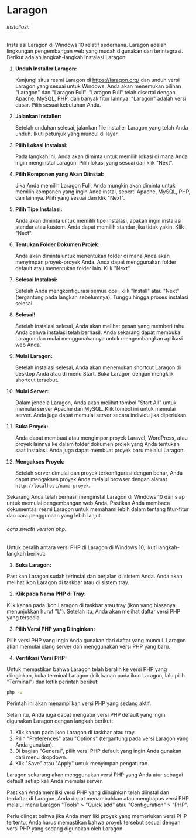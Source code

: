 # Laragon

###### installasi:

Instalasi Laragon di Windows 10 relatif sederhana. Laragon adalah lingkungan pengembangan web yang mudah digunakan dan terintegrasi. Berikut adalah langkah-langkah instalasi Laragon:

1. **Unduh Installer Laragon:**

   Kunjungi situs resmi Laragon di https://laragon.org/ dan unduh versi Laragon yang sesuai untuk Windows. Anda akan menemukan pilihan "Laragon" dan "Laragon Full". "Laragon Full" telah disertai dengan Apache, MySQL, PHP, dan banyak fitur lainnya. "Laragon" adalah versi dasar. Pilih sesuai kebutuhan Anda.
2. **Jalankan Installer:**

   Setelah unduhan selesai, jalankan file installer Laragon yang telah Anda unduh. Ikuti petunjuk yang muncul di layar.
3. **Pilih Lokasi Instalasi:**

   Pada langkah ini, Anda akan diminta untuk memilih lokasi di mana Anda ingin menginstal Laragon. Pilih lokasi yang sesuai dan klik "Next".
4. **Pilih Komponen yang Akan Diinstal:**

   Jika Anda memilih Laragon Full, Anda mungkin akan diminta untuk memilih komponen yang ingin Anda instal, seperti Apache, MySQL, PHP, dan lainnya. Pilih yang sesuai dan klik "Next".
5. **Pilih Tipe Instalasi:**

   Anda akan diminta untuk memilih tipe instalasi, apakah ingin instalasi standar atau kustom. Anda dapat memilih standar jika tidak yakin. Klik "Next".
6. **Tentukan Folder Dokumen Projek:**

   Anda akan diminta untuk menentukan folder di mana Anda akan menyimpan proyek-proyek Anda. Anda dapat menggunakan folder default atau menentukan folder lain. Klik "Next".
7. **Selesai Instalasi:**

   Setelah Anda mengkonfigurasi semua opsi, klik "Install" atau "Next" (tergantung pada langkah sebelumnya). Tunggu hingga proses instalasi selesai.
8. **Selesai!**

   Setelah instalasi selesai, Anda akan melihat pesan yang memberi tahu Anda bahwa instalasi telah berhasil. Anda sekarang dapat membuka Laragon dan mulai menggunakannya untuk mengembangkan aplikasi web Anda.
9. **Mulai Laragon:**

   Setelah instalasi selesai, Anda akan menemukan shortcut Laragon di desktop Anda atau di menu Start. Buka Laragon dengan mengklik shortcut tersebut.
10. **Mulai Server:**

    Dalam jendela Laragon, Anda akan melihat tombol "Start All" untuk memulai server Apache dan MySQL. Klik tombol ini untuk memulai server. Anda juga dapat memulai server secara individu jika diperlukan.
11. **Buka Proyek:**

    Anda dapat membuat atau mengimpor proyek Laravel, WordPress, atau proyek lainnya ke dalam folder dokumen projek yang Anda tentukan saat instalasi. Anda juga dapat membuat proyek baru melalui Laragon.
12. **Mengakses Proyek:**

    Setelah server dimulai dan proyek terkonfigurasi dengan benar, Anda dapat mengakses proyek Anda melalui browser dengan alamat `http://localhost/nama-proyek`.

Sekarang Anda telah berhasil menginstal Laragon di Windows 10 dan siap untuk memulai pengembangan web Anda. Pastikan Anda membaca dokumentasi resmi Laragon untuk memahami lebih dalam tentang fitur-fitur dan cara penggunaan yang lebih lanjut.

###### cara swicth version php.



Untuk beralih antara versi PHP di Laragon di Windows 10, ikuti langkah-langkah berikut:

1. **Buka Laragon:**

Pastikan Laragon sudah terinstal dan berjalan di sistem Anda. Anda akan melihat ikon Laragon di taskbar atau di sistem tray.

2. **Klik pada Nama PHP di Tray:**

Klik kanan pada ikon Laragon di taskbar atau tray (ikon yang biasanya menunjukkan huruf "L"). Setelah itu, Anda akan melihat daftar versi PHP yang tersedia.

3. **Pilih Versi PHP yang Diinginkan:**

Pilih versi PHP yang ingin Anda gunakan dari daftar yang muncul. Laragon akan memulai ulang server dan menggunakan versi PHP yang baru.

4. **Verifikasi Versi PHP:**

Untuk memastikan bahwa Laragon telah beralih ke versi PHP yang diinginkan, buka terminal Laragon (klik kanan pada ikon Laragon, lalu pilih "Terminal") dan ketik perintah berikut:

```bash
php -v
```

Perintah ini akan menampilkan versi PHP yang sedang aktif.

Selain itu, Anda juga dapat mengatur versi PHP default yang ingin digunakan Laragon dengan langkah berikut:

1. Klik kanan pada ikon Laragon di taskbar atau tray.
2. Pilih "Preferences" atau "Options" (tergantung pada versi Laragon yang Anda gunakan).
3. Di bagian "General", pilih versi PHP default yang ingin Anda gunakan dari menu dropdown.
4. Klik "Save" atau "Apply" untuk menyimpan pengaturan.

Laragon sekarang akan menggunakan versi PHP yang Anda atur sebagai default setiap kali Anda memulai server.

Pastikan Anda memiliki versi PHP yang diinginkan telah diinstal dan terdaftar di Laragon. Anda dapat menambahkan atau menghapus versi PHP melalui menu Laragon "Tools" > "Quick add" atau "Configuration" > "PHP".

Perlu diingat bahwa jika Anda memiliki proyek yang memerlukan versi PHP tertentu, Anda harus memastikan bahwa proyek tersebut sesuai dengan versi PHP yang sedang digunakan oleh Laragon.
